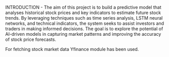 INTRODUCTION -
The aim of this project is to build a predictive model that analyses historical
stock prices and key indicators to estimate future stock trends. By leveraging
techniques such as time series analysis, LSTM neural networks, and technical
indicators, the system seeks to assist investors and traders in making informed
decisions. The goal is to explore the potential of AI-driven models in capturing
market patterns and improving the accuracy of stock price forecasts.

For fetching stock market data Yfinance module has been used.
